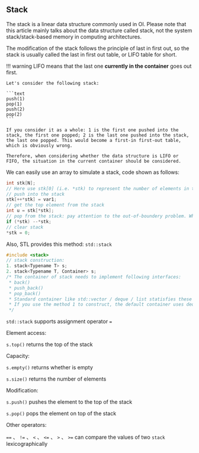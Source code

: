 ## Stack

The stack is a linear data structure commonly used in OI. Please note that this article mainly talks about the data structure called stack, not the system stack/stack-based memory in computing architectures.

The modification of the stack follows the principle of last in first out, so the stack is usually called the last in first out table, or LIFO table for short.

!!! warning
    LIFO means that the last one **currently in the container** goes out first.
    
    Let's consider the following stack:
    
    ```text
    push(1)
    pop(1)
    push(2)
    pop(2)
    ```
    
    If you consider it as a whole: 1 is the first one pushed into the stack, the first one popped; 2 is the last one pushed into the stack, the last one popped. This would become a first-in first-out table, which is obviously wrong.
    
    Therefore, when considering whether the data structure is LIFO or FIFO, the situation in the current container should be considered.

We can easily use an array to simulate a stack, code shown as follows:

```cpp
int stk[N];
// Here use stk[0] (i.e. *stk) to represent the number of elements in the stack, and it is also the index of the top element of the stack
// push into the stack
stk[++*stk] = var1;
// get the top element from the stack
int u = stk[*stk];
// pop from the stack: pay attention to the out-of-boundery problem. When *stk == 0, it can no longer be popped
if (*stk) --*stk;
// clear stack
*stk = 0;
```

Also, STL provides this method: `std::stack` 

```cpp
#include <stack>
// stack construction:
1. stack<Typename T> s;
2. stack<Typename T, Container> s;
/* The container of stack needs to implement following interfaces:
 * back()
 * push_back()
 * pop_back()
 * Standard container like std::vector / deque / list statisfies these requirements
 * If you use the method 1 to construct, the default container uses deque
 */
```

 `std::stack` supports assignment operator `=` 

Element access:

 `s.top()` returns the top of the stack

Capacity:

 `s.empty()` returns whether is empty

 `s.size()` returns the number of elements

Modification:

 `s.push()` pushes the element to the top of the stack

 `s.pop()` pops the element on top of the stack

Other operators:

 `==` 、 `!=` 、 `<` 、 `<=` 、 `>` 、 `>=` can compare the values of two `stack` lexicographically
